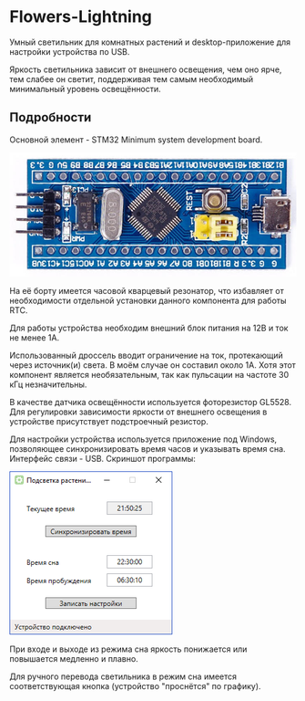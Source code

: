 # Flowers-Lightning
Умный светильник для комнатных растений и desktop-приложение для настройки устройства по USB.

Яркость светильника зависит от внешнего освещения, чем оно ярче, тем слабее он светит, поддерживая тем самым необходимый минимальный уровень освещённости.

## Подробности
Основной элемент - STM32 Minimum system development board.

![Внешний вид](STM32%20Minimum%20System%20Development%20Board/top%20view.jpg)

На её борту имеется часовой кварцевый резонатор, что избавляет от необходимости отдельной установки данного компонента для работы RTC.

Для работы устройства необходим внешний блок питания на 12В и ток не менее 1А.

Использованный дроссель вводит ограничение на ток, протекающий через источник(и) света. В моём случае он составил около 1А. Хотя этот компонент является необязательным, так как пульсации на частоте 30 кГц незначительны.

В качестве датчика освещённости используется фоторезистор GL5528. Для регулировки зависимости яркости от внешнего освещения в устройстве присутствует подстроечный резистор.

Для настройки устройства используется приложение под Windows, позволяющее синхронизировать время часов и указывать время сна. Интерфейс связи - USB. Скриншот программы:

![Скриншот программы](Подсветка%20растений.%20Настройка/screenshot.png)

При входе и выходе из режима сна яркость понижается или повышается медленно и плавно.

Для ручного перевода светильника в режим сна имеется соответствующая кнопка (устройство "проснётся" по графику).
